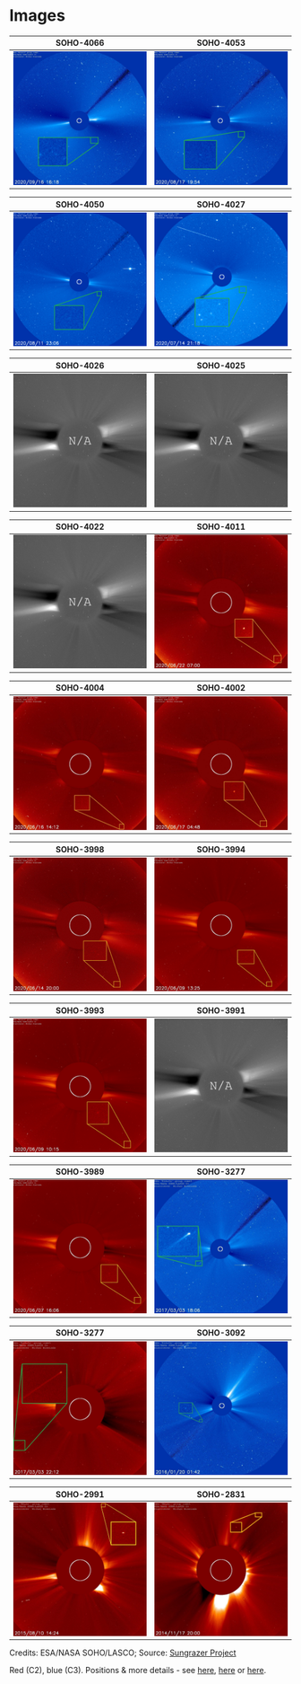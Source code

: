 # Images

| SOHO-4066             |  SOHO-4053 |
:-------------------------:|:-------------------------:
![SOHO-4066](https://github.com/mbiesiad/discoveries-biesiada/blob/master/images/discoveries/soho-4066.jpg)  |  ![SOHO-4053](https://github.com/mbiesiad/discoveries-biesiada/blob/master/images/discoveries/soho-4053.jpg)

| SOHO-4050             |  SOHO-4027 |
:-------------------------:|:-------------------------:
![SOHO-4050](https://github.com/mbiesiad/discoveries-biesiada/blob/master/images/discoveries/soho-4050.png)  |  ![SOHO-4027](https://github.com/mbiesiad/discoveries-biesiada/blob/master/images/discoveries/soho-4027.png)

| SOHO-4026             |  SOHO-4025 |
:-------------------------:|:-------------------------:
![N/A](https://github.com/mbiesiad/discoveries-biesiada/blob/master/images/discoveries/NA.jpg)  |  ![N/A](https://github.com/mbiesiad/discoveries-biesiada/blob/master/images/discoveries/NA.jpg)

| SOHO-4022             |  SOHO-4011 |
:-------------------------:|:-------------------------:
![N/A](https://github.com/mbiesiad/discoveries-biesiada/blob/master/images/discoveries/NA.jpg)  |  ![SOHO-4011](https://github.com/mbiesiad/discoveries-biesiada/blob/master/images/discoveries/soho-4011-c2.jpg)

| SOHO-4004             |  SOHO-4002 |
:-------------------------:|:-------------------------:
![SOHO-4004](https://github.com/mbiesiad/discoveries-biesiada/blob/master/images/discoveries/soho-4004.jpg)  |  ![SOHO-4002](https://github.com/mbiesiad/discoveries-biesiada/blob/master/images/discoveries/soho-4002.jpg)

| SOHO-3998             |  SOHO-3994 |
:-------------------------:|:-------------------------:
![SOHO-3998](https://github.com/mbiesiad/discoveries-biesiada/blob/master/images/discoveries/soho-3998.jpg)  |  ![SOHO-3994](https://github.com/mbiesiad/discoveries-biesiada/blob/master/images/discoveries/soho-3994.png)

| SOHO-3993             |  SOHO-3991 |
:-------------------------:|:-------------------------:
![SOHO-3993](https://github.com/mbiesiad/discoveries-biesiada/blob/master/images/discoveries/soho-3993.png)  |  ![N/A](https://github.com/mbiesiad/discoveries-biesiada/blob/master/images/discoveries/NA.jpg)

| SOHO-3989             |  SOHO-3277 |
:-------------------------:|:-------------------------:
![SOHO-3989](https://github.com/mbiesiad/discoveries-biesiada/blob/master/images/discoveries/soho-3989.png)  |  ![SOHO-3277](https://github.com/mbiesiad/discoveries-biesiada/blob/master/images/discoveries/soho-3277-c3.jpg)

| SOHO-3277             |  SOHO-3092 |
:-------------------------:|:-------------------------:
![SOHO-2831](https://github.com/mbiesiad/discoveries-biesiada/blob/master/images/discoveries/soho-3277-c2.jpg)  |  ![SOHO-2991](https://github.com/mbiesiad/discoveries-biesiada/blob/master/images/discoveries/soho-3092.jpg)

| SOHO-2991             |  SOHO-2831 |
:-------------------------:|:-------------------------:
![SOHO-2831](https://github.com/mbiesiad/discoveries-biesiada/blob/master/images/discoveries/soho-2991.jpg)  |  ![SOHO-2991](https://github.com/mbiesiad/discoveries-biesiada/blob/master/images/discoveries/soho-2831.jpg)

Credits: ESA/NASA SOHO/LASCO; Source: [Sungrazer Project](https://sungrazer.nrl.navy.mil/)

Red (C2), blue (C3).
Positions & more details - see [here](https://biesiadamichal.com/), [here](https://soho.nascom.nasa.gov/) or [here](https://sungrazer.nrl.navy.mil/).

